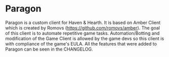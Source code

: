 # Paragon

Paragon is a custom client for Haven & Hearth. It is based on Amber Client which is created by Romovs
(https://github.com/romovs/amber). The goal of this client is to automate repetitive game tasks. 
Automation/Botting and modification of the Game Client is allowed by the game devs so this client
is with compliance of the game's EULA. All the features that were added to Paragon can be seen 
in the CHANGELOG.
